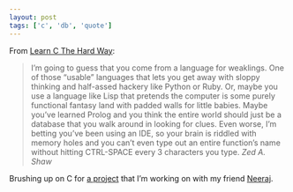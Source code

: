 ```yaml
---
layout: post
tags: ['c', 'db', 'quote']
---
```


From [Learn C The Hard Way](https://c.learncodethehardway.org/book/introduction.html):

> I’m going to guess that you come from a language for weaklings. One of those “usable” languages that lets you get away with sloppy thinking and half-assed hackery like Python or Ruby. Or, maybe you use a language like Lisp that pretends the computer is some purely functional fantasy land with padded walls for little babies. Maybe you’ve learned Prolog and you think the entire world should just be a database that you walk around in looking for clues. Even worse, I’m betting you’ve been using an IDE, so your brain is riddled with memory holes and you can’t even type out an entire function’s name without hitting CTRL-SPACE every 3 characters you type.
> <cite>Zed A. Shaw</cite>

Brushing up on C for [a project](https://github.com/adventure-db/adventure) that I’m working on with my friend [Neeraj](https://github.com/neerajwahi/).
